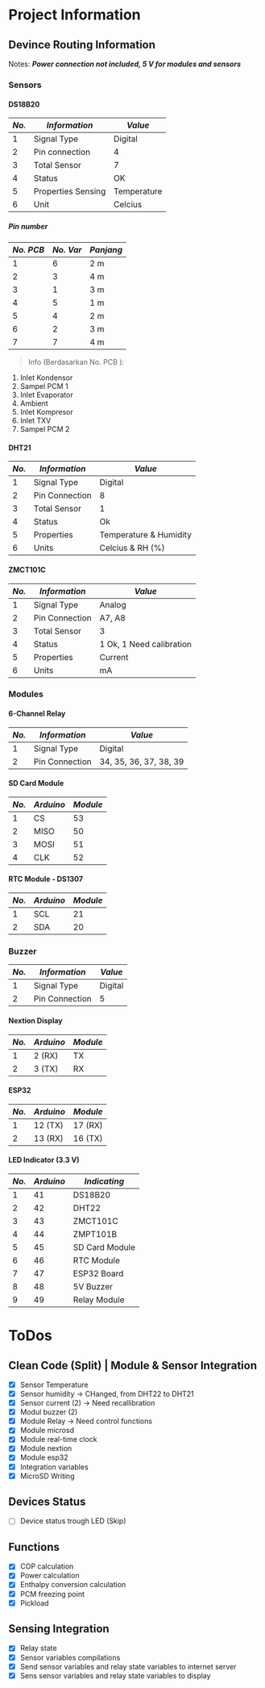 # Project Information

## Devince Routing Information
Notes: ***Power connection not included, 5 V for modules and sensors***
### Sensors
#### DS18B20
|*No.*|*Information*|*Value*|
| ------------- | ------------- | ------------- |
|1|Signal Type|Digital|
|2|Pin connection|4|
|3|Total Sensor|7|
|4|Status|OK|
|5|Properties Sensing|Temperature|
|6|Unit|Celcius|

##### Pin number
| *No. PCB* | *No. Var* | *Panjang* |
| ------------- | ------------- | ------------- |
| 1 | 6 | 2 m |
| 2 | 3 | 4 m |
| 3 | 1 | 3 m |
| 4 | 5 | 1 m |
| 5 | 4 | 2 m |
| 6 | 2 | 3 m |
| 7 | 7 | 4 m |
> Info (Berdasarkan No. PCB ):
1. Inlet Kondensor
2. Sampel PCM 1
3. Inlet Evaporator
4. Ambient
5. Inlet Kompresor
6. Inlet TXV
7. Sampel PCM 2

#### DHT21
|*No.*|*Information*|*Value*|
| ------------- | ------------- | ------------- |
|1|Signal Type|Digital|
|2|Pin Connection|8|
|3|Total Sensor|1|
|4|Status|Ok|
|5|Properties|Temperature & Humidity|
|6|Units|Celcius & RH (%)|
#### ZMCT101C
|*No.*|*Information*|*Value*|
| ------------- | ------------- | ------------- |
|1|Signal Type|Analog|
|2|Pin Connection|A7, A8|
|3|Total Sensor|3|
|4|Status|1 Ok, 1 Need calibration|
|5|Properties|Current|
|6|Units|mA|
### Modules
#### 6-Channel Relay
|*No.*|*Information*|*Value*|
| ------------- | ------------- | ------------- |
|1|Signal Type|Digital|
|2|Pin Connection|34, 35, 36, 37, 38, 39|
#### SD Card Module
|*No.*|*Arduino*|*Module*|
| ------------- | ------------- | ------------- |
|1|CS|53|
|2|MISO|50|
|3|MOSI|51|
|4|CLK|52|
#### RTC Module - DS1307
|*No.*|*Arduino*|*Module*|
| ------------- | ------------- | ------------- |
|1|SCL|21|
|2|SDA|20|
### Buzzer
|*No.*|*Information*|*Value*|
| ------------- | ------------- | ------------- |
|1|Signal Type|Digital|
|2|Pin Connection|5|
#### Nextion Display
|*No.*|*Arduino*|*Module*|
| ------------- | ------------- | ------------- |
|1|2 (RX)|TX|
|2|3 (TX)|RX|
#### ESP32
|*No.*|*Arduino*|*Module*|
| ------------- | ------------- | ------------- |
|1|12 (TX)|17 (RX)|
|2|13 (RX)|16 (TX)|
#### LED Indicator (3.3 V)
|*No.*|*Arduino*|*Indicating*|
| ------------- | ------------- | ------------- |
|1|41|DS18B20|
|2|42|DHT22|
|3|43|ZMCT101C|
|4|44|ZMPT101B|
|5|45|SD Card Module|
|6|46|RTC Module|
|7|47|ESP32 Board|
|8|48|5V Buzzer|
|9|49|Relay Module|

# ToDos
## Clean Code (Split) | Module & Sensor Integration
- [X] Sensor Temperature
- [X] Sensor humidity -> CHanged, from DHT22 to DHT21
- [X] Sensor current (2) -> Need recallibration
- [X] Modul buzzer (2)
- [X] Module Relay -> Need control functions
- [X] Module microsd
- [X] Module real-time clock
- [X] Module nextion
- [X] Module esp32
- [X] Integration variables
- [X] MicroSD Writing

## Devices Status 
- [ ] Device status trough LED (Skip)

## Functions
- [X] COP calculation
- [X] Power calculation
- [X] Enthalpy conversion calculation
- [X] PCM freezing point
- [X] Pickload

## Sensing Integration
- [X] Relay state
- [X] Sensor variables compilations
- [X] Send sensor variables and relay state variables to internet server
- [X] Sens sensor variables and relay state variables to display